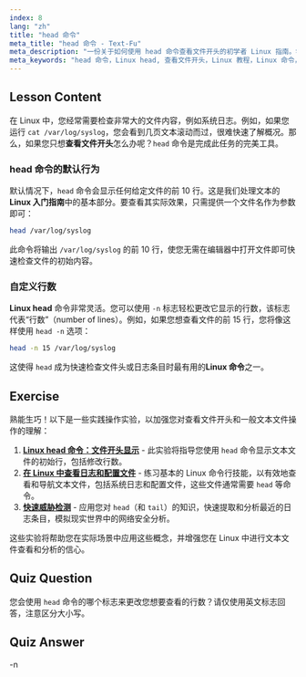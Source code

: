 ```yaml
---
index: 8
lang: "zh"
title: "head 命令"
meta_title: "head 命令 - Text-Fu"
meta_description: "一份关于如何使用 head 命令查看文件开头的初学者 Linux 指南。学习如何使用 head -n 选项控制行数，这是任何 Linux 教程中的基本技能。"
meta_keywords: "head 命令，Linux head, 查看文件开头，Linux 教程，Linux 命令，初学者 Linux, head -n, Linux 指南，文本文件，命令行"
---
```


## Lesson Content

在 Linux 中，您经常需要检查非常大的文件内容，例如系统日志。例如，如果您运行 `cat /var/log/syslog`，您会看到几页文本滚动而过，很难快速了解概况。那么，如果您只想**查看文件开头**怎么办呢？`head` 命令是完成此任务的完美工具。

### head 命令的默认行为

默认情况下，`head` 命令会显示任何给定文件的前 10 行。这是我们处理文本的**Linux 入门指南**中的基本部分。要查看其实际效果，只需提供一个文件名作为参数即可：

```bash
head /var/log/syslog
```

此命令将输出 `/var/log/syslog` 的前 10 行，使您无需在编辑器中打开文件即可快速检查文件的初始内容。

### 自定义行数

**Linux head** 命令非常灵活。您可以使用 `-n` 标志轻松更改它显示的行数，该标志代表“行数”（number of lines）。例如，如果您想查看文件的前 15 行，您将像这样使用 `head -n` 选项：

```bash
head -n 15 /var/log/syslog
```

这使得 `head` 成为快速检查文件头或日志条目时最有用的**Linux 命令**之一。

## Exercise

熟能生巧！以下是一些实践操作实验，以加强您对查看文件开头和一般文本文件操作的理解：

1.  **[Linux head 命令：文件开头显示](https://labex.io/zh/labs/linux-linux-head-command-file-beginning-display-214302)** - 此实验将指导您使用 `head` 命令显示文本文件的初始行，包括修改行数。
2.  **[在 Linux 中查看日志和配置文件](https://labex.io/zh/labs/linux-viewing-log-and-configuration-files-in-linux-387914)** - 练习基本的 Linux 命令行技能，以有效地查看和导航文本文件，包括系统日志和配置文件，这些文件通常需要 `head` 等命令。
3.  **[快速威胁检测](https://labex.io/zh/labs/linux-rapid-threat-detection-387930)** - 应用您对 `head`（和 `tail`）的知识，快速提取和分析最近的日志条目，模拟现实世界中的网络安全分析。

这些实验将帮助您在实际场景中应用这些概念，并增强您在 Linux 中进行文本文件查看和分析的信心。

## Quiz Question

您会使用 `head` 命令的哪个标志来更改您想要查看的行数？请仅使用英文标志回答，注意区分大小写。

## Quiz Answer

-n
